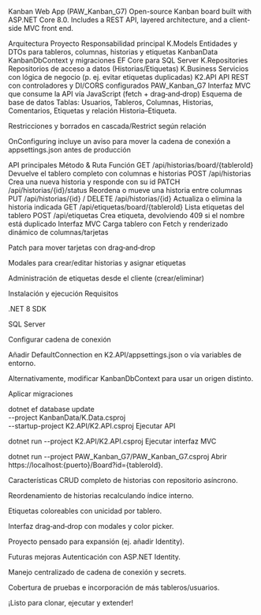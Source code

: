 Kanban Web App (PAW_Kanban_G7)
Open-source Kanban board built with ASP.NET Core 8.0.
Includes a REST API, layered architecture, and a client-side MVC front end.

Arquitectura
Proyecto	Responsabilidad principal
K.Models	Entidades y DTOs para tableros, columnas, historias y etiquetas
KanbanData	KanbanDbContext y migraciones EF Core para SQL Server
K.Repositories	Repositorios de acceso a datos (Historias/Etiquetas)
K.Business	Servicios con lógica de negocio (p. ej. evitar etiquetas duplicadas)
K2.API	API REST con controladores y DI/CORS configurados
PAW_Kanban_G7	Interfaz MVC que consume la API vía JavaScript (fetch + drag‑and‑drop)
Esquema de base de datos
Tablas: Usuarios, Tableros, Columnas, Historias, Comentarios, Etiquetas y relación Historia–Etiqueta.

Restricciones y borrados en cascada/Restrict según relación

OnConfiguring incluye un aviso para mover la cadena de conexión a appsettings.json antes de producción

API principales
Método & Ruta	Función
GET /api/historias/board/{tableroId}	Devuelve el tablero completo con columnas e historias
POST /api/historias	Crea una nueva historia y responde con su id
PATCH /api/historias/{id}/status	Reordena o mueve una historia entre columnas
PUT /api/historias/{id} / DELETE /api/historias/{id}	Actualiza o elimina la historia indicada
GET /api/etiquetas/board/{tableroId}	Lista etiquetas del tablero
POST /api/etiquetas	Crea etiqueta, devolviendo 409 si el nombre está duplicado
Interfaz MVC
Carga tablero con Fetch y renderizado dinámico de columnas/tarjetas

Patch para mover tarjetas con drag‑and‑drop

Modales para crear/editar historias y asignar etiquetas

Administración de etiquetas desde el cliente (crear/eliminar)

Instalación y ejecución
Requisitos

.NET 8 SDK

SQL Server

Configurar cadena de conexión

Añadir DefaultConnection en K2.API/appsettings.json o vía variables de entorno.

Alternativamente, modificar KanbanDbContext para usar un origen distinto.

Aplicar migraciones

dotnet ef database update \
    --project KanbanData/K.Data.csproj \
    --startup-project K2.API/K2.API.csproj
Ejecutar API

dotnet run --project K2.API/K2.API.csproj
Ejecutar interfaz MVC

dotnet run --project PAW_Kanban_G7/PAW_Kanban_G7.csproj
Abrir https://localhost:{puerto}/Board?id={tableroId}.

Características
CRUD completo de historias con repositorio asíncrono.

Reordenamiento de historias recalculando índice interno.

Etiquetas coloreables con unicidad por tablero.

Interfaz drag‑and‑drop con modales y color picker.

Proyecto pensado para expansión (ej. añadir Identity).

Futuras mejoras
Autenticación con ASP.NET Identity.

Manejo centralizado de cadena de conexión y secrets.

Cobertura de pruebas e incorporación de más tableros/usuarios.

¡Listo para clonar, ejecutar y extender!
